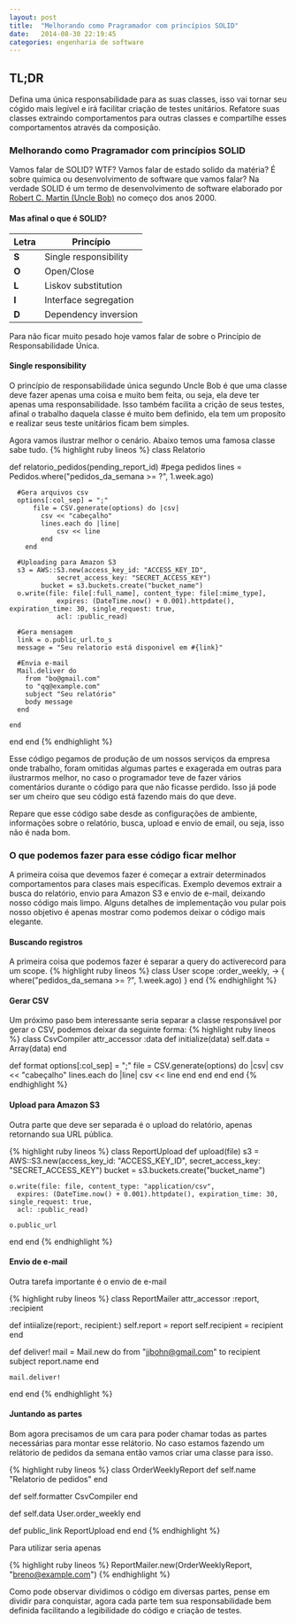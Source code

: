 ```yaml
---
layout: post
title:  "Melhorando como Pragramador com princípios SOLID"
date:   2014-08-30 22:19:45
categories: engenharia de software
---
```

## TL;DR ##
Defina uma única responsabilidade para as suas classes, isso vai tornar seu cógido mais legível e irá facilitar criação de testes unitários.
Refatore suas classes extraindo comportamentos para outras classes e compartilhe esses comportamentos através da composição.

### Melhorando como Pragramador com princípios SOLID ###
Vamos falar de SOLID? WTF? Vamos falar de estado solido da matéria? É sobre química ou desenvolvimento de software que vamos falar?
Na verdade SOLID é um termo de desenvolvimento de software elaborado por [Robert C. Martin (Uncle Bob)](http://en.wikipedia.org/wiki/Robert_Cecil_Martin) no começo dos anos 2000.

#### Mas afinal o que é SOLID? ####

|Letra  | Princípio             |
|-------|-----------------------|
|**S**  | Single responsibility |
|**O**  | Open/Close            |
|**L**  | Liskov substitution   |
|**I**  | Interface segregation |
|**D**  | Dependency inversion  |

Para não ficar muito pesado hoje vamos falar de sobre o Princípio de Responsabilidade Única.

#### Single responsibility ####
O princípio de responsabilidade única segundo Uncle Bob é que uma classe deve fazer apenas uma coisa e muito bem feita, ou seja, ela deve ter apenas uma responsabilidade. Isso também facilita a crição de seus testes, afinal o trabalho daquela classe é muito bem definido, ela tem um proposíto e realizar seus teste unitários ficam bem simples.

Agora vamos ilustrar melhor o cenário. Abaixo temos uma famosa classe sabe tudo.
{% highlight ruby lineos %}
class Relatorio

  def relatorio_pedidos(pending_report_id)
      #pega pedidos
    	lines = Pedidos.where("pedidos_da_semana >= ?", 1.week.ago)

      #Gera arquivos csv
      options[:col_sep] = ";"
		  file = CSV.generate(options) do |csv|
  			csv << "cabeçalho"
  			lines.each do |line|
  				csv << line
  			end
  		end

      #Uploading para Amazon S3
      s3 = AWS::S3.new(access_key_id: "ACCESS_KEY_ID",
				secret_access_key: "SECRET_ACCESS_KEY")
			bucket = s3.buckets.create("bucket_name")
      o.write(file: file[:full_name], content_type: file[:mime_type],
				expires: (DateTime.now() + 0.001).httpdate(), expiration_time: 30, single_request: true,
				acl: :public_read)

      #Gera mensagem
      link = o.public_url.to_s
      message = "Seu relatorio está disponivel em #{link}"

      #Envia e-mail
      Mail.deliver do
        from "bo@gmail.com"
        to "qq@example.com"
        subject "Seu relatório"
        body message
      end

    end
  end
end
{% endhighlight %}

Esse código pegamos de produção de um nossos serviços da empresa onde trabalho, foram omitidas algumas partes e exagerada em outras para ilustrarmos melhor, no caso o programador teve de fazer vários comentários durante o código para que não ficasse perdido. Isso já pode ser um cheiro que seu código está fazendo mais do que deve.

Repare que esse código sabe desde as configurações de ambiente, informações sobre o relatório, busca, upload e envio de email, ou seja, isso não é nada bom.

### O que podemos fazer para esse código ficar melhor ###
A primeira coisa que devemos fazer é começar a extrair determinados comportamentos para clases mais específicas. Exemplo devemos extrair a busca do relatório, envio para Amazon S3 e envio de e-mail, deixando nosso código mais limpo.
Alguns detalhes de implementação vou pular pois nosso objetivo é apenas mostrar como podemos deixar o código mais elegante.

#### Buscando registros ####
A primeira coisa que podemos fazer é separar a query do activerecord para um scope.
{% highlight ruby lineos %}
class User
  scope :order_weekly, -> { where("pedidos_da_semana >= ?", 1.week.ago) }
end
{% endhighlight %}

#### Gerar CSV ####
Um próximo paso bem interessante seria separar a classe responsável por gerar o CSV, podemos deixar da seguinte forma:
{% highlight ruby lineos %}
class CsvCompiler
  attr_accessor :data
  def initialize(data)
    self.data = Array(data)
  end

  def format
    options[:col_sep] = ";"
    file = CSV.generate(options) do |csv|
      csv << "cabeçalho"
      lines.each do |line|
        csv << line
      end
    end
  end
end
{% endhighlight %}

#### Upload para Amazon S3 ####
Outra parte que deve ser separada é o upload do relatório, apenas retornando sua URL pública.

{% highlight ruby lineos %}
class ReportUpload
  def upload(file)
    s3 = AWS::S3.new(access_key_id: "ACCESS_KEY_ID", secret_access_key: "SECRET_ACCESS_KEY")
    bucket = s3.buckets.create("bucket_name")

    o.write(file: file, content_type: "application/csv",
      expires: (DateTime.now() + 0.001).httpdate(), expiration_time: 30, single_request: true,
      acl: :public_read)

    o.public_url
  end
end
{% endhighlight %}


#### Envio de e-mail ####
Outra tarefa importante é o envio de e-mail

{% highlight ruby lineos %}
class ReportMailer
  attr_accessor :report, :recipient

  def intiialize(report:, recipient:)
    self.report = report
    self.recipient = recipient
  end

  def deliver!
    mail = Mail.new do
      from "jjbohn@gmail.com"
      to recipient
      subject report.name
    end

    mail.deliver!
  end
end
{% endhighlight %}

#### Juntando as partes ####
Bom agora precisamos de um cara para poder chamar todas as partes necessárias para montar esse relátorio. No caso estamos fazendo um relátorio de pedidos da semana então vamos criar uma classe para isso.

{% highlight ruby lineos %}
class OrderWeeklyReport
  def self.name
    "Relatorio de pedidos"
  end

  def self.formatter
    CsvCompiler
  end

  def self.data
    User.order_weekly
  end

  def public_link
    ReportUpload
  end
end
{% endhighlight %}

Para utilizar seria apenas

{% highlight ruby lineos %}
ReportMailer.new(OrderWeeklyReport, "breno@example.com")
{% endhighlight %}

Como pode observar dividimos o código em diversas partes, pense em dividir para conquistar, agora cada parte tem sua responsabilidade bem definida facilitando a legibilidade do código e criação de testes. 
